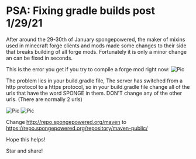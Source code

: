 # PSA: Fixing gradle builds post 1/29/21
After around the 29-30th of January spongepowered, the maker of mixins used in minecraft forge clients and mods made some changes to their side that breaks building of all forge mods. Fortunately it is only a minor change an can be fixed in seconds.

This is the error you get if you try to compile a forge mod right now:
![Pic](https://media.discordapp.net/attachments/712745558673981510/806005063180353596/Error.png?width=2520&height=476)


The problem lies in your build.gradle file, The server has switched from a http protocol to a https protocol, so in your build.gradle file change all of the urls that have the word SPONGE in them. DON'T change any of the other urls. (There are normally 2 urls)

![Pic](https://media.discordapp.net/attachments/712745558673981510/806005076602257408/url.png)
![Pic](https://media.discordapp.net/attachments/712745558673981510/806005089751924756/url2.png)

Change http://repo.spongepowered.org/maven
to https://repo.spongepowered.org/repository/maven-public/

Hope this helps!

Star and share!

